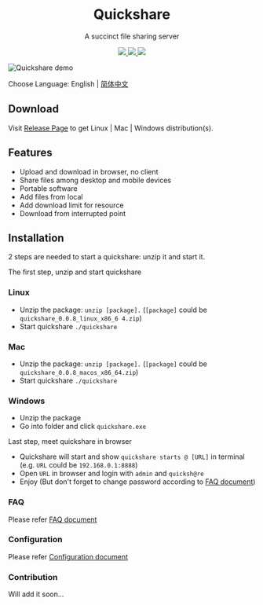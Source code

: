 <h1 align="center">
  Quickshare
</h1>
<p align="center">
  A succinct file sharing server
</p>
<p align="center">
  <a href="https://travis-ci.org/ssor/quickshare">
    <img src="https://travis-ci.org/ssor/quickshare.svg?branch=master" />
  </a>
  <a href="https://goreportcard.com/report/github.com/ssor/quickshare">
    <img src="https://goreportcard.com/badge/github.com/ssor/quickshare" />
  </a>
  <a href="https://gitter.im/quickshare/Lobby?utm_source=share-link&utm_medium=link&utm_campaign=share-link">
    <img src="https://badges.gitter.im/Join%20Chat.svg" />
  </a>
<p>

![Quickshare demo](./demo.jpg)

Choose Language: English | [简体中文](./docs/README_zh-cn.md)

## Download

Visit [Release Page](https://github.com/ssor/quickshare/releases) to get Linux | Mac | Windows distribution(s).

## Features

- Upload and download in browser, no client
- Share files among desktop and mobile devices
- Portable software
- Add files from local
- Add download limit for resource
- Download from interrupted point

## Installation

2 steps are needed to start a quickshare: unzip it and start it.

The first step, unzip and start quickshare

### Linux

- Unzip the package: `unzip [package].` (`[package]` could be `quickshare_0.0.8_linux_x86_6 4.zip`)
- Start quickshare `./quickshare`

### Mac

- Unzip the package: `unzip [package].` (`[package]` could be `quickshare_0.0.8_macos_x86_64.zip`)
- Start quickshare `./quickshare`

### Windows

- Unzip the package
- Go into folder and click `quickshare.exe`

Last step, meet quickshare in browser

- Quickshare will start and show `quickshare starts @ [URL]` in terminal (e.g. `URL` could be `192.168.0.1:8888`)
- Open `URL` in browser and login with `admin` and `quicksh@re`
- Enjoy (But don't forget to change password according to [FAQ document](./docs/FAQ_en-us.md))

### FAQ

Please refer [FAQ document](./docs/FAQ_en-us.md)

### Configuration

Please refer [Configuration document](./docs/CONFIG_en-us.md)

### Contribution

Will add it soon...
